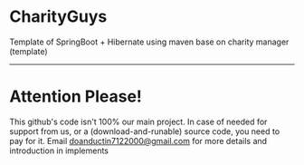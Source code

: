 # CharityGuys
Template of SpringBoot + Hibernate using maven base on charity manager (template)

____________________________________________________________
# Attention Please!
This github's code isn't 100% our main project. In case of needed for support from us, or a (download-and-runable) source code, you need to pay for it. Email doanductin7122000@gmail.com for more details and introduction in implements
